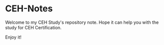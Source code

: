 # CEH-Notes

Welcome to my CEH Study's repository note.
Hope it can help you with the study for CEH Certification.

Enjoy it! 
